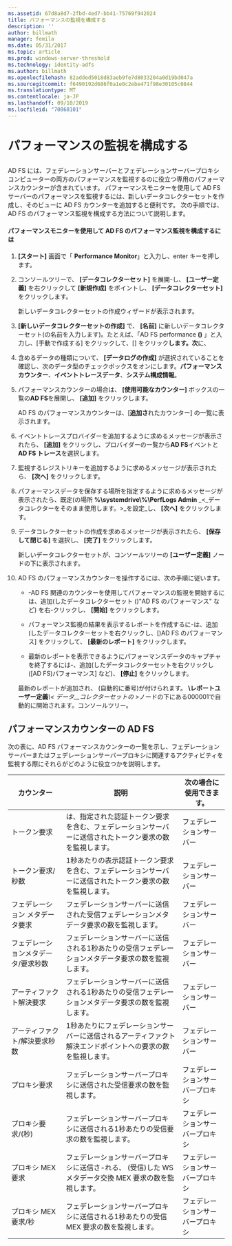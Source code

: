 ```yaml
---
ms.assetid: 67d8a8d7-2fbd-4ed7-bb41-75769f942024
title: パフォーマンスの監視を構成する
description: ''
author: billmath
manager: femila
ms.date: 05/31/2017
ms.topic: article
ms.prod: windows-server-threshold
ms.technology: identity-adfs
ms.author: billmath
ms.openlocfilehash: 82added5018d83aeb9fe7d8033204a0d19bd047a
ms.sourcegitcommit: f6490192d686f0a1e0c2ebe471f98e30105c0844
ms.translationtype: MT
ms.contentlocale: ja-JP
ms.lasthandoff: 09/10/2019
ms.locfileid: "70868101"
---
```

# <a name="configure-performance-monitoring"></a>パフォーマンスの監視を構成する
  
## <a name="bkmk_ConfigurePerfMon"></a>  
AD FS には、フェデレーションサーバーとフェデレーションサーバープロキシコンピューターの両方のパフォーマンスを監視するのに役立つ専用のパフォーマンスカウンターが含まれています。 パフォーマンスモニターを使用して AD FS サーバーのパフォーマンスを監視するには、新しいデータコレクターセットを作成し、そのビューに AD FS カウンターを追加すると便利です。 次の手順では、AD FS のパフォーマンス監視を構成する方法について説明します。  
  
#### <a name="to-configure-performance-monitoring-for-ad-fs-using-performance-monitor"></a>パフォーマンスモニターを使用して AD FS のパフォーマンス監視を構成するには  
  
1. **[スタート]** 画面で「 **Performance Monitor**」と入力し、enter キーを押します。  
  
2. コンソールツリーで、 **[データコレクターセット]** を展開\-し、 **[ユーザー定義]** を右クリックして **[新規作成]** をポイントし、 **[データコレクターセット]** をクリックします。  
  
   新しいデータコレクターセットの作成ウィザードが表示されます。  
  
3. **[新しいデータコレクターセットの作成]** で、 **[名前]** に新しいデータコレクターセット\(の名前を入力します\)。たとえば、「AD FS performance  **\(\)** 」と入力し、[手動で作成する] をクリックして、[] をクリック**します。次**に、  
  
4. 含めるデータの種類について、 **[データログの作成]** が選択されていることを確認し、次のデータ型のチェックボックスをオンにします。**パフォーマンスカウンター**、**イベントトレースデータ**、**システム構成情報**。  
  
5. パフォーマンスカウンターの場合は、 **[使用可能なカウンター]** ボックスの一覧の**AD FS**を展開し、 **[追加]** をクリックします。  
  
   AD FS のパフォーマンスカウンターは、[**追加さ**れたカウンター] の一覧に表示されます。  
  
6. イベントトレースプロバイダーを追加するように求めるメッセージが表示されたら、 **[追加]** をクリックし、プロバイダーの一覧から**AD FS**イベントと**AD FS トレース**を選択します。  
  
7. 監視するレジストリキーを追加するように求めるメッセージが表示されたら、 **[次へ]** をクリックします。  
  
8. パフォーマンスデータを保存する場所を指定するように求めるメッセージが表示されたら、既定\(の場所 **%\\systemdrive\\%\\PerfLogs Admin** _<\_データコレクターをそのまま使用します。>\_を設定_し、 **[次へ]** をクリックします。  
  
9. データコレクターセットの作成を求めるメッセージが表示されたら、 **[保存して閉じる]** を選択し、 **[完了]** をクリックします。  
  
    新しいデータコレクターセットが、コンソールツリーの **[ユーザー定義]** ノードの下に表示されます。  
  
10. AD FS のパフォーマンスカウンターを操作するには、次の手順に従います。  
  
    -   \-AD FS 関連のカウンターを使用してパフォーマンスの監視を開始するには、追加\(したデータコレクターセット (\)"AD FS のパフォーマンス" など) を右\-クリックし、 **[開始]** をクリックします。  
  
    -   パフォーマンス監視の結果を表示するレポートを作成するに\-は、追加\(したデータコレクターセットを右クリックし、[\)AD FS のパフォーマンス] をクリックして、 **[最新のレポート]** をクリックします。  
  
    -   最新のレポートを表示できるようにパフォーマンスデータのキャプチャを終了するには\-、追加\(したデータコレクターセットを右クリックし ([AD FS\)パフォーマンス] など)、 **[停止]** をクリックします。  
  
    最新のレポートが追加され、 \(自動的に番号\)が付けられます。 **\\レポートユーザー定義**<em>\\< データ\_\_コレクターセットの ></em>ノードの下にある000001で自動的に開始されます。コンソールツリー。  
  
## <a name="ad-fs-performance-counters"></a>パフォーマンスカウンターの AD FS  
次の表に、AD FS パフォーマンスカウンターの一覧を示し、フェデレーションサーバーまたはフェデレーションサーバープロキシに関連するアクティビティを監視する際にそれらがどのように役立つかを説明します。  
  
|カウンター|説明|次の場合に使用できます。 
|-----------|---------------|------------------- 
|トークン要求|は、指定された認証トークン要求を含む、フェデレーションサーバーに送信されたトークン要求の数を監視します。|フェデレーションサーバー 
|トークン要求\/秒数|1秒あたりの表示認証トークン要求を含む、フェデレーションサーバーに送信されたトークン要求の数を監視します。|フェデレーションサーバー  
|フェデレーション メタデータ要求|フェデレーションサーバーに送信された受信フェデレーションメタデータ要求の数を監視します。|フェデレーションサーバー  
|フェデレーションメタデータ\/要求秒数|フェデレーションサーバーに送信される1秒あたりの受信フェデレーションメタデータ要求の数を監視します。|フェデレーションサーバー  
|アーティファクト解決要求|フェデレーションサーバーに送信される1秒あたりの受信フェデレーションメタデータ要求の数を監視します。|フェデレーションサーバー  
|アーティファクト\/解決要求秒数|1秒あたりにフェデレーションサーバーに送信されるアーティファクト解決エンドポイントへの要求の数を監視します。|フェデレーションサーバー  
|プロキシ要求|フェデレーションサーバープロキシに送信された受信要求の数を監視します。|フェデレーションサーバープロキシ  
|プロキシ要求\/(秒)|フェデレーションサーバープロキシに送信される1秒あたりの受信要求の数を監視します。|フェデレーションサーバープロキシ  
|プロキシ MEX 要求|フェデレーションサーバープロキシに送信さ\-れる、 \(受信\)した WS メタデータ交換 MEX 要求の数を監視します。|フェデレーションサーバープロキシ 
|プロキシ MEX 要求\/秒|フェデレーションサーバープロキシに送信される1秒あたりの受信 MEX 要求の数を監視します。|フェデレーションサーバープロキシ  
  

